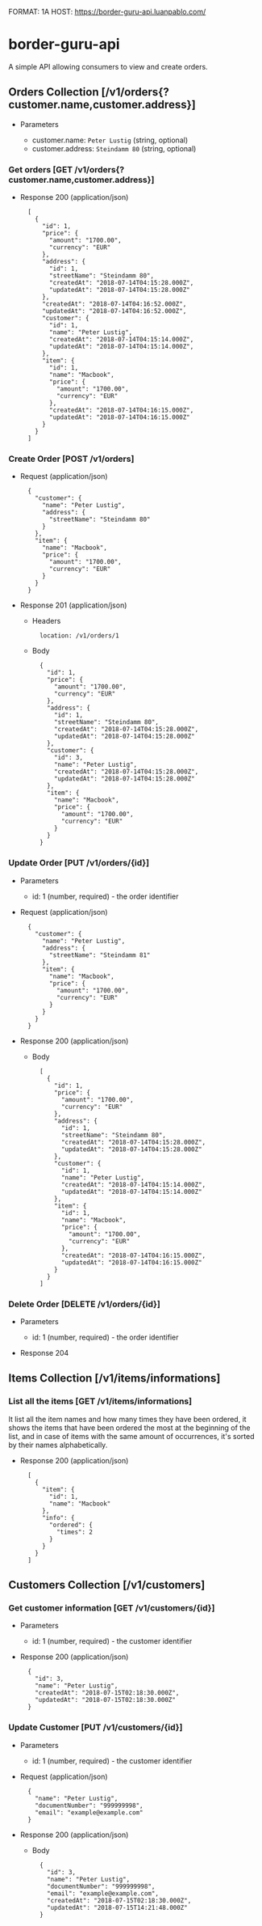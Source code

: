 FORMAT: 1A
HOST: https://border-guru-api.luanpablo.com/

# border-guru-api

A simple API allowing consumers to view and create orders.

## Orders Collection [/v1/orders{?customer.name,customer.address}]

+ Parameters

  + customer.name: `Peter Lustig` (string, optional)
  + customer.address: `Steindamm 80` (string, optional)

### Get orders [GET /v1/orders{?customer.name,customer.address}]

+ Response 200 (application/json)

        [
          {
            "id": 1,
            "price": {
              "amount": "1700.00",
              "currency": "EUR"
            },
            "address": {
              "id": 1,
              "streetName": "Steindamm 80",
              "createdAt": "2018-07-14T04:15:28.000Z",
              "updatedAt": "2018-07-14T04:15:28.000Z"
            },
            "createdAt": "2018-07-14T04:16:52.000Z",
            "updatedAt": "2018-07-14T04:16:52.000Z",
            "customer": {
              "id": 1,
              "name": "Peter Lustig",
              "createdAt": "2018-07-14T04:15:14.000Z",
              "updatedAt": "2018-07-14T04:15:14.000Z",
            },
            "item": {
              "id": 1,
              "name": "Macbook",
              "price": {
                "amount": "1700.00",
                "currency": "EUR"
              },
              "createdAt": "2018-07-14T04:16:15.000Z",
              "updatedAt": "2018-07-14T04:16:15.000Z"
            }
          }
        ]

### Create Order [POST /v1/orders]

+ Request (application/json)

        {
          "customer": {
            "name": "Peter Lustig",
            "address": {
              "streetName": "Steindamm 80"
            }
          },
          "item": {
            "name": "Macbook",
            "price": {
              "amount": "1700.00",
              "currency": "EUR"
            }
          }
        }

+ Response 201 (application/json)

    + Headers

            location: /v1/orders/1

    + Body

            {
              "id": 1,
              "price": {
                "amount": "1700.00",
                "currency": "EUR"
              },
              "address": {
                "id": 1,
                "streetName": "Steindamm 80",
                "createdAt": "2018-07-14T04:15:28.000Z",
                "updatedAt": "2018-07-14T04:15:28.000Z"
              },
              "customer": {
                "id": 3,
                "name": "Peter Lustig",
                "createdAt": "2018-07-14T04:15:28.000Z",
                "updatedAt": "2018-07-14T04:15:28.000Z"
              },
              "item": {
                "name": "Macbook",
                "price": {
                  "amount": "1700.00",
                  "currency": "EUR"
                }
              }
            }

### Update Order [PUT /v1/orders/{id}]

+ Parameters

  + id: 1 (number, required) - the order identifier

+ Request (application/json)

        {
          "customer": {
            "name": "Peter Lustig",
            "address": {
              "streetName": "Steindamm 81"
            },
            "item": {
              "name": "Macbook",
              "price": {
                "amount": "1700.00",
                "currency": "EUR"
              }
            }
          }
        }

+ Response 200 (application/json)

    + Body

            [
              {
                "id": 1,
                "price": {
                  "amount": "1700.00",
                  "currency": "EUR"
                },
                "address": {
                  "id": 1,
                  "streetName": "Steindamm 80",
                  "createdAt": "2018-07-14T04:15:28.000Z",
                  "updatedAt": "2018-07-14T04:15:28.000Z"
                },
                "customer": {
                  "id": 1,
                  "name": "Peter Lustig",
                  "createdAt": "2018-07-14T04:15:14.000Z",
                  "updatedAt": "2018-07-14T04:15:14.000Z"
                },
                "item": {
                  "id": 1,
                  "name": "Macbook",
                  "price": {
                    "amount": "1700.00",
                    "currency": "EUR"
                  },
                  "createdAt": "2018-07-14T04:16:15.000Z",
                  "updatedAt": "2018-07-14T04:16:15.000Z"
                }
              }
            ]

### Delete Order [DELETE /v1/orders/{id}]

+ Parameters

  + id: 1 (number, required) - the order identifier

+ Response 204

## Items Collection [/v1/items/informations]

### List all the items [GET /v1/items/informations]
It list all the item names and how many times they have been ordered, it shows the items that have been ordered the most at the beginning of the list, and in case of items with the same amount of occurrences, it's sorted by their names alphabetically.


+ Response 200 (application/json)

        [
          {
            "item": {
              "id": 1,
              "name": "Macbook"
            },
            "info": {
              "ordered": {
                "times": 2
              }
            }
          }
        ]

## Customers Collection [/v1/customers]

### Get customer information [GET /v1/customers/{id}]

+ Parameters

  + id: 1 (number, required) - the customer identifier

+ Response 200 (application/json)

        {
          "id": 3,
          "name": "Peter Lustig",
          "createdAt": "2018-07-15T02:18:30.000Z",
          "updatedAt": "2018-07-15T02:18:30.000Z"
        }

### Update Customer [PUT /v1/customers/{id}]

+ Parameters

  + id: 1 (number, required) - the customer identifier

+ Request (application/json)

        {
          "name": "Peter Lustig",
          "documentNumber": "999999998",
          "email": "example@example.com"
        }

+ Response 200 (application/json)

    + Body

            {
              "id": 3,
              "name": "Peter Lustig",
              "documentNumber": "999999998",
              "email": "example@example.com",
              "createdAt": "2018-07-15T02:18:30.000Z",
              "updatedAt": "2018-07-15T14:21:48.000Z"
            }
